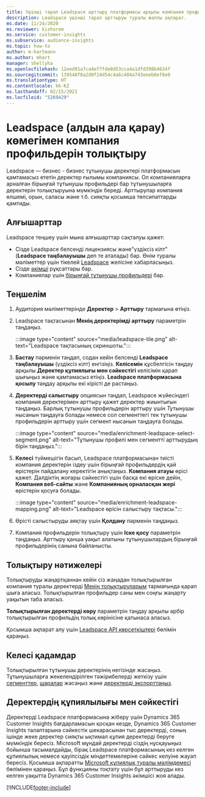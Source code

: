 ```yaml
---
title: Үшінші тарап Leadspace арттыру платформасы арқылы компания профильдерін арттыру
description: Leadspace үшінші тарап арттыруы туралы жалпы ақпарат.
ms.date: 11/24/2020
ms.reviewer: kishorem
ms.service: customer-insights
ms.subservice: audience-insights
ms.topic: how-to
author: m-hartmann
ms.author: mhart
manager: shellyha
ms.openlocfilehash: 12eed91a7ca4ef7fde0d53cca4a1dfd398b4634f
ms.sourcegitcommit: 139548f8a2d0f24d54c4a6c404a743eeeb8ef8e0
ms.translationtype: HT
ms.contentlocale: kk-KZ
ms.lasthandoff: 02/15/2021
ms.locfileid: "5269429"
---
```

# <a name="enrichment-of-company-profiles-with-leadspace-preview"></a>Leadspace (алдын ала қарау) көмегімен компания профильдерін толықтыру

Leadspace — бизнес - бизнес тұтынушы деректері платформасын қамтамасыз ететін деректер ғылымы компаниясы. Ол компанияларға арналған бірыңғай тұтынушы профильдері бар тұтынушыларға деректерін толықтыруына мүмкіндік береді. Арттырулар компания өлшемі, орын, саласы және т.б. сияқты қосымша төлсипаттарды қамтиды.

## <a name="prerequisites"></a>Алғышарттар

Leadspace теңшеу үшін мына алғышарттар сақталуы қажет:

- Сізде Leadspace белсенді лицензиясы және"үздіксіз кілт" (**Leadspace таңбалауышы** деп те аталады) бар. Өнім туралы мәліметтер үшін тікелей [Leadspace](https://www.leadspace.com/products/leadspace-on-demand/) желісіне хабарласыңыз.
- Сізде [әкімші](permissions.md#administrator) рұқсаттары бар.
- Компаниялар үшін [бірыңғай тұтынушы профильдері](customer-profiles.md) бар.

## <a name="configuration"></a>Теңшелім

1. Аудитория мәліметтерінде **Деректер** > **Арттыру** тармағына өтіңіз.

1. Leadspace тақтасынан **Менің деректерімді арттыру** параметрін таңдаңыз.

   :::image type="content" source="media/leadspace-tile.png" alt-text="Leadspace тақтасының скриншоты.":::

1. **Бастау** пәрменін таңдап, содан кейін белсенді **Leadspace таңбалауышы** (үздіксіз кілт) енгізіңіз. **Келісемін** құсбелгісін таңдау арқылы **Деректер құпиялығы мен сәйкестігі** келісімін қарап шығыңыз және қамтамасыз етіңіз. **Leadspace платформасына қосылу** таңдау арқылы екі кірісті де растаңыз.

1. **Деректерді салыстыру** опциясын таңдап, Leadspace жүйесіндегі компания деректерімен арттыру қажет деректер жиынтығын таңдаңыз. Барлық тұтынушы профильдерін арттыру үшін *Тұтынушы* нысанын таңдауға болады немесе сол сегменттегі тек тұтынушы профильдерін арттыру үшін сегмент нысанын таңдауға болады.

   :::image type="content" source="media/enrichment-leadspace-select-segment.png" alt-text="Тұтынушы профилі мен сегментті арттырудың бірін таңдаңыз.":::

1. **Келесі** түймешігін басып, Leadspace платформасынан тиісті компания деректерін іздеу үшін бірыңғай профильдердің қай өрістерін пайдалану керектігін анықтаңыз. **Компания атауы** өрісі қажет. Дәлдіктің жоғары сәйкестігі үшін басқа екі өріске дейін, **Компания веб-сайты** және **Компанияның орналасқан жері** өрістерін қосуға болады.

   :::image type="content" source="media/enrichment-leadspace-mapping.png" alt-text="Leadspace өрісін салыстыру тақтасы.":::
   
1. Өрісті салыстыруды аяқтау үшін **Қолдану** пәрменін таңдаңыз.

1. Компания профильдерін толықтыру үшін **Іске қосу** параметрін таңдаңыз. Арттыру қанша уақыт алатыны тұтынушылардың бірыңғай профильдерінің санына байланысты.

## <a name="enrichment-results"></a>Толықтыру нәтижелері

Толықтыруды жаңартқаннан кейін сіз жаңадан толықтырылған компания туралы деректерді [Менің толықтыруларым](enrichment-hub.md) тармағында қарап шыға аласыз. Толықтырылған профильдер саны мен соңғы жаңарту уақытын таба аласыз.

**Толықтырылған деректерді көру** параметрін таңдау арқылы әрбір толықтырылған профильдің толық көрінісіне қатынаса аласыз.

Қосымша ақпарат алу үшін [Leadspace API көрсеткіштері](https://support.leadspace.com/hc/en-us/sections/201997649-API) бөлімін қараңыз.

## <a name="next-steps"></a>Келесі қадамдар

Толықтырылған тұтынушы деректерінің негізінде жасаңыз. Тұтынушыларға жекелендірілген тәжірибелерді жеткізу үшін [сегменттер](segments.md), [шаралар](measures.md) жасаңыз және [деректерді экспорттаңыз](export-destinations.md).

## <a name="data-privacy-and-compliance"></a>Деректердің құпиялылығы мен сәйкестігі

Деректерді Leadspace платформасына жіберу үшін Dynamics 365 Customer Insights бағдарламасын қосқан кезде, Dynamics 365 Customer Insights талаптарына сәйкестік шекарасынан тыс деректерді, соның ішінде жеке деректер сияқты ықтимал құпия деректерді беруге мүмкіндік бересіз. Microsoft мұндай деректерді сіздің нұсқауыңыз бойынша тасымалдайды, бірақ Leadspace платформасының кез келген құпиялылық немесе қауіпсіздік міндеттемелеріне сәйкес келуіне жауап бересіз. Қосымша ақпаратты [Microsoft құпиялық туралы мәлімдемесі](https://go.microsoft.com/fwlink/?linkid=396732) бөлімінен қараңыз.
Бұл функцияны тоқтату үшін бұл арттыруды кез келген уақытта Dynamics 365 Customer Insights әкімшісі жоя алады.


[!INCLUDE[footer-include](../includes/footer-banner.md)]